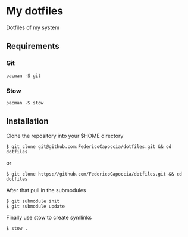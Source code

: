 # My dotfiles
Dotfiles of my system

## Requirements

### Git

```
pacman -S git
```

### Stow

```
pacman -S stow
```

## Installation

Clone the repository into your $HOME directory

```
$ git clone git@github.com:FedericoCapoccia/dotfiles.git && cd dotfiles
```
or
```
$ git clone https://github.com/FedericoCapoccia/dotfiles.git && cd dotfiles
```

After that pull in the submodules

```
$ git submodule init
$ git submodule update
```

Finally use stow to create symlinks

```
$ stow .
```

